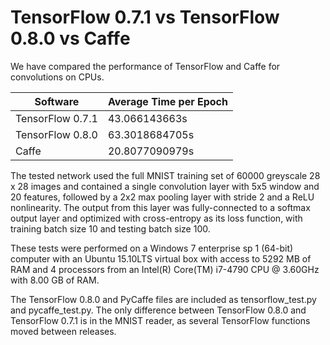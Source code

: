 TensorFlow 0.7.1 vs TensorFlow 0.8.0 vs Caffe
==========================================================

We have compared the performance of TensorFlow and Caffe for convolutions on CPUs.

Software         | Average Time per Epoch
-----------------| ----------------------
TensorFlow 0.7.1 | 43.066143663s
TensorFlow 0.8.0 | 63.3018684705s
Caffe            | 20.8077090979s

The tested network used the full MNIST training set of 60000 greyscale 28 x 28 images and contained a single convolution layer with 5x5 window and 20 features, followed by a 2x2 max pooling layer with stride 2 and a ReLU nonlinearity.  The output from this layer was fully-connected to a softmax output layer and optimized with cross-entropy as its loss function, with training batch size 10 and testing batch size 100.

These tests were performed on a Windows 7 enterprise sp 1 (64-bit) computer with an Ubuntu 15.10LTS virtual box with access to 5292 MB of RAM and 4 processors from an Intel(R) Core(TM) i7-4790 CPU @ 3.60GHz with 8.00 GB of RAM.

The TensorFlow 0.8.0 and PyCaffe files are included as tensorflow_test.py and pycaffe_test.py.  The only difference between TensorFlow 0.8.0 and TensorFlow 0.7.1 is in the MNIST reader, as several TensorFlow functions moved between releases.

